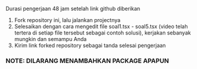 Durasi pengerjaan 48 jam setelah link github diberikan
1. Fork repository ini, lalu jalankan projectnya
2. Selesaikan dengan cara mengedit file soal1.tsx - soal5.tsx (video telah tertera di setiap file tersebut sebagai contoh solusi), kerjakan sebanyak mungkin dan semampu Anda
3. Kirim link forked repository sebagai tanda selesai pengerjaan

### NOTE: DILARANG MENAMBAHKAN PACKAGE APAPUN
